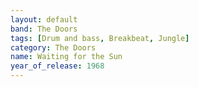 ```yaml
---
layout: default
band: The Doors
tags: [Drum and bass, Breakbeat, Jungle]
category: The Doors
name: Waiting for the Sun
year_of_release: 1968
---
```

